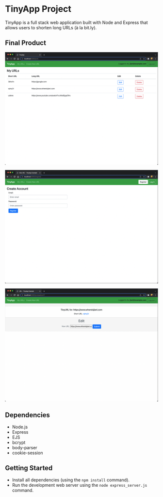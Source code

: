 # TinyApp Project

TinyApp is a full stack web application built with Node and Express that allows users to shorten long URLs (à la bit.ly).

## Final Product

!["screenshot of URLs page"](https://github.com/heyjiani/tinyapp/blob/main/docs/urls-page.png?raw=true)

!["screenshot of register page"](https://github.com/heyjiani/tinyapp/blob/main/docs/urls-register-page.png?raw=true)

!["screenshot of URL editing page"](https://github.com/heyjiani/tinyapp/blob/main/docs/urls-shortURL-page.png?raw=true)


## Dependencies

- Node.js
- Express
- EJS
- bcrypt
- body-parser
- cookie-session

## Getting Started

- Install all dependencies (using the `npm install` command).
- Run the development web server using the `node express_server.js` command.